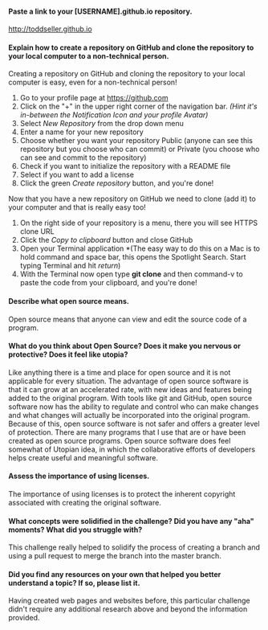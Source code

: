 #### Paste a link to your [USERNAME].github.io repository.
http://toddseller.github.io

#### Explain how to create a repository on GitHub and clone the repository to your local computer to a non-technical person.
Creating a repository on GitHub and cloning the repository to your local computer is easy, even for a non-technical person!
 1. Go to your profile page at https://github.com
 2. Click on the "+" in the upper right corner of the navigation bar. *(Hint it's in-between the Notification Icon and your profile Avatar)*
 3. Select *New Repository* from the drop down menu
 4. Enter a name for your new repository
 5. Choose whether you want your repository Public (anyone can see this repository but you choose who can commit) or Private (you choose who can see and commit to the repository)
 6. Check if you want to initialize the repository with a README file
 7. Select if you want to add a license
 8. Click the green *Create repository* button, and you're done!

Now that you have a new repository on GitHub we need to clone (add it) to your computer and that is really easy too!
 1. On the right side of your repository is a menu, there you will see HTTPS clone URL
 2. Click the *Copy to clipboard* button and close GitHub
 3. Open your Terminal application *(The easy way to do this on a Mac is to hold command and space bar,  this opens the Spotlight Search. Start typing Terminal and hit *return*)
 4. With the Terminal now open type **git clone** and then command-v to paste the code from your clipboard, and you're done!

#### Describe what open source means.
Open source means that anyone can view and edit the source code of a program.

#### What do you think about Open Source? Does it make you nervous or protective? Does it feel like utopia?
Like anything there is a time and place for open source and it is not applicable for every situation. The advantage of open source software is that it can grow at an accelerated rate, with new ideas and features being added to the original program. With tools like git and GitHub, open source software now has the ability to regulate and control who can make changes and what changes will actually be incorporated into the original program. Because of this, open source software is not safer and offers a greater level of protection. There are many programs that I use that are or have been created as open source programs. Open source software does feel somewhat of Utopian idea, in which the collaborative efforts of developers helps create useful and meaningful software.

#### Assess the importance of using licenses.
The importance of using licenses is to protect the inherent copyright associated with creating the original software.

#### What concepts were solidified in the challenge? Did you have any "aha" moments? What did you struggle with?
This challenge really helped to solidify the process of creating a branch and using a pull request to merge the branch into the master branch.

#### Did you find any resources on your own that helped you better understand a topic? If so, please list it.
Having created web pages and websites before, this particular challenge didn't require any additional research above and beyond the information provided.
